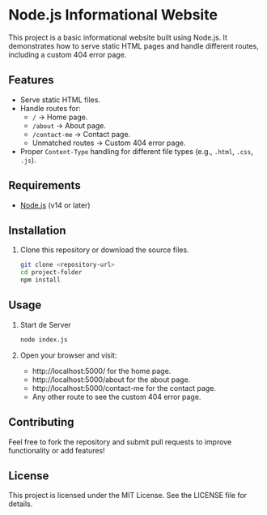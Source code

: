 # Node.js Informational Website

This project is a basic informational website built using Node.js. It demonstrates how to serve static HTML pages and handle different routes, including a custom 404 error page.

## Features

- Serve static HTML files.
- Handle routes for:
  - `/` → Home page.
  - `/about` → About page.
  - `/contact-me` → Contact page.
  - Unmatched routes → Custom 404 error page.
- Proper `Content-Type` handling for different file types (e.g., `.html`, `.css`, `.js`).

## Requirements

- [Node.js](https://nodejs.org/) (v14 or later)

## Installation

1. Clone this repository or download the source files.
   ```bash
   git clone <repository-url>
   cd project-folder
   npm install
   ```

## Usage

1. Start de Server

   ```bash
   node index.js

   ```

2. Open your browser and visit:
   - http://localhost:5000/ for the home page.
   - http://localhost:5000/about for the about page.
   - http://localhost:5000/contact-me for the contact page.
   - Any other route to see the custom 404 error page.

## Contributing

Feel free to fork the repository and submit pull requests to improve functionality or add features!

## License

This project is licensed under the MIT License. See the LICENSE file for details.

